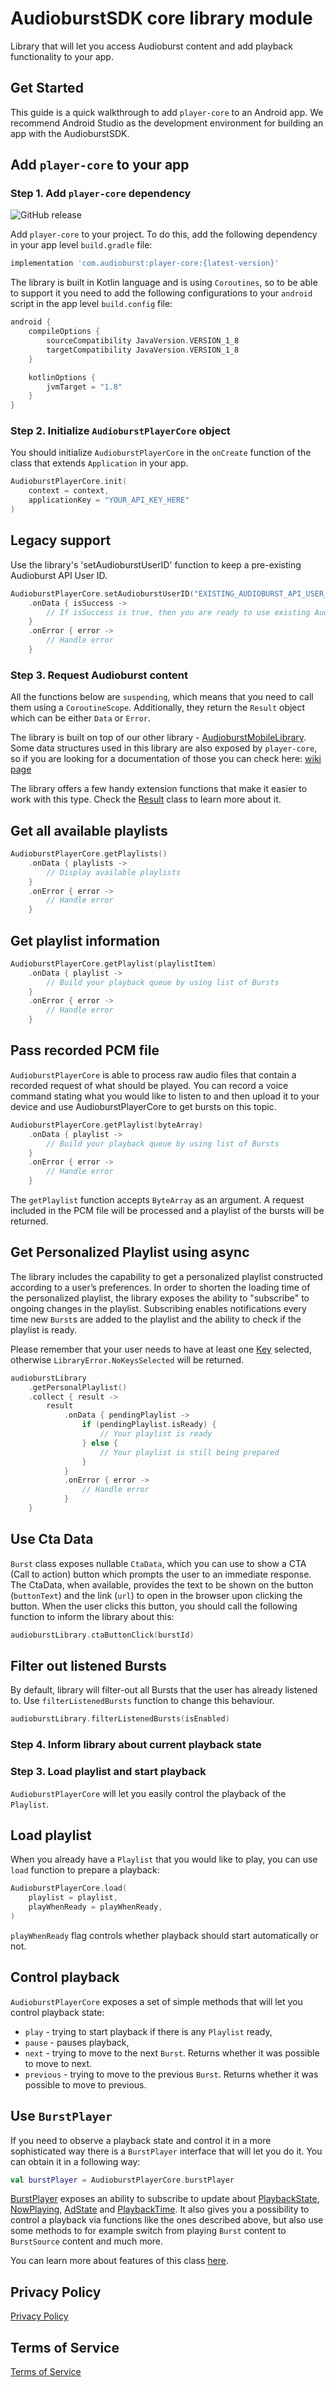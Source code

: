 # AudioburstSDK core library module
Library that will let you access Audioburst content and add playback functionality to your app.

## Get Started

This guide is a quick walkthrough to add `player-core` to an Android app. We recommend Android Studio as the development environment for building an app with the AudioburstSDK.

## Add `player-core` to your app

### Step 1. Add `player-core` dependency
![GitHub release](https://img.shields.io/github/v/release/audioburst-labs/AudioburstSDK-Android)

Add `player-core` to your project. To do this, add the following dependency in your app level `build.gradle` file:
```gradle
implementation 'com.audioburst:player-core:{latest-version}'
```

The library is built in Kotlin language and is using `Coroutines`, so to be able to support it you need to add the following configurations to your `android` script in the app level `build.config` file:

```gradle
android {
    compileOptions {
        sourceCompatibility JavaVersion.VERSION_1_8
        targetCompatibility JavaVersion.VERSION_1_8
    }

    kotlinOptions {
        jvmTarget = "1.8"
    }
}
```

### Step 2. Initialize `AudioburstPlayerCore` object
You should initialize `AudioburstPlayerCore` in the `onCreate` function of the class that extends `Application` in your app.
```kotlin
AudioburstPlayerCore.init(
    context = context,
    applicationKey = "YOUR_API_KEY_HERE"
)
```

## Legacy support
Use the library's 'setAudioburstUserID' function to keep a pre-existing Audioburst API User ID.
```kotlin
AudioburstPlayerCore.setAudioburstUserID("EXISTING_AUDIOBURST_API_USER_ID")
    .onData { isSuccess ->
        // If isSuccess is true, then you are ready to use existing Audioburst API User ID
    }
    .onError { error ->
        // Handle error
    }
```

### Step 3. Request Audioburst content

All the functions below are `suspending`, which means that you need to call them using a `CoroutineScope`.
Additionally, they return the `Result` object which can be either `Data` or `Error`.

The library is built on top of our other library - [AudioburstMobileLibrary](https://github.com/audioburst-labs/AudioburstMobileLibrary). Some data structures used in this library are also exposed by `player-core`, so if you are looking for a documentation of those you can check here: [wiki page](https://github.com/audioburst-labs/AudioburstMobileLibrary/wiki)

The library offers a few handy extension functions that make it easier to work with this type. Check the [Result](https://github.com/audioburst-labs/AudioburstMobileLibrary/blob/master/src/commonMain/kotlin/com/audioburst/library/models/Result.kt) class to learn more about it.

## Get all available playlists
```kotlin
AudioburstPlayerCore.getPlaylists()
    .onData { playlists ->
        // Display available playlists
    }
    .onError { error ->
        // Handle error
    }
```

## Get playlist information
```kotlin
AudioburstPlayerCore.getPlaylist(playlistItem)
    .onData { playlist ->
        // Build your playback queue by using list of Bursts
    }
    .onError { error ->
        // Handle error
    }
```

## Pass recorded PCM file
`AudioburstPlayerCore` is able to process raw audio files that contain a recorded request of what should be played. You can record a voice command stating what you would like to listen to and then upload it to your device and use AudioburstPlayerCore to get bursts on this topic.

```kotlin
AudioburstPlayerCore.getPlaylist(byteArray)
    .onData { playlist ->
        // Build your playback queue by using list of Bursts
    }
    .onError { error ->
        // Handle error
    }
```

The `getPlaylist` function accepts `ByteArray` as an argument. A request included in the PCM file will be processed and a playlist of the bursts will be returned.

## Get Personalized Playlist using async
The library includes the capability to get a personalized playlist constructed according to a user’s preferences. In order to shorten the loading time of the personalized playlist, the library exposes the ability to "subscribe" to ongoing changes in the playlist. Subscribing enables notifications every time new `Burst`s are added to the playlist and the ability to check if the playlist is ready.

Please remember that your user needs to have at least one [Key](https://github.com/audioburst-labs/AudioburstMobileLibrary/blob/master/src/commonMain/kotlin/com/audioburst/library/models/UserPreferences.kt#L99) selected, otherwise `LibraryError.NoKeysSelected` will be returned.
```kotlin
audioburstLibrary
    .getPersonalPlaylist()
    .collect { result ->
        result
            .onData { pendingPlaylist ->
                if (pendingPlaylist.isReady) {
                    // Your playlist is ready
                } else {
                    // Your playlist is still being prepared
                }
            }
            .onError { error ->
                // Handle error
            }
    }
```

## Use Cta Data
`Burst` class exposes nullable `CtaData`, which you can use to show a CTA (Call to action) button which prompts the user to an immediate response.
The CtaData, when available, provides the text to be shown on the button (`buttonText`) and the link (`url`) to open in the browser upon clicking the button.
When the user clicks this button, you should call the following function to inform the library about this:
```kotlin
audioburstLibrary.ctaButtonClick(burstId)
```

## Filter out listened Bursts
By default, library will filter-out all Bursts that the user has already listened to. Use `filterListenedBursts` function to change this behaviour.
```kotlin
audioburstLibrary.filterListenedBursts(isEnabled)
```

### Step 4. Inform library about current playback state

### Step 3. Load playlist and start playback

`AudioburstPlayerCore` will let you easily control the playback of the `Playlist`.

## Load playlist
When you already have a `Playlist` that you would like to play, you can use `load` function to prepare a playback:
```kotlin
AudioburstPlayerCore.load(
    playlist = playlist,
    playWhenReady = playWhenReady,
)
```
`playWhenReady` flag controls whether playback should start automatically or not.

## Control playback
`AudioburstPlayerCore` exposes a set of simple methods that will let you control playback state:
- `play` - trying to start playback if there is any `Playlist` ready,
- `pause` - pauses playback,
- `next` - trying to move to the next `Burst`. Returns whether it was possible to move to next.
- `previous` - trying to move to the previous `Burst`. Returns whether it was possible to move to previous.

## Use `BurstPlayer`
If you need to observe a playback state and control it in a more sophisticated way there is a `BurstPlayer` interface that will let you do it. You can obtain it in a following way:
```kotlin
val burstPlayer = AudioburstPlayerCore.burstPlayer
```

[BurstPlayer][BurstPlayer] exposes an ability to subscribe to update about [PlaybackState][PlaybackState], [NowPlaying][NowPlaying], [AdState][AdState] and [PlaybackTime][PlaybackTime]. It also gives you a possibility to control a playback via functions like the ones described above, but also use some methods to for example switch from playing `Burst` content to `BurstSource` content and much more.

You can learn more about features of this class [here][BurstPlayer].

## Privacy Policy
[Privacy Policy](https://audioburst.com/privacy)

## Terms of Service
[Terms of Service](https://audioburst.com/audioburst-publisher-terms)

[BurstPlayer]: https://github.com/audioburst-labs/AudioburstSDK-Android/blob/master/player-core/src/main/java/com/audioburst/player/core/media/BurstPlayer.kt
[AdState]: https://github.com/audioburst-labs/AudioburstSDK-Android/blob/master/player-core/src/main/java/com/audioburst/player/core/models/AdState.kt
[NowPlaying]: https://github.com/audioburst-labs/AudioburstSDK-Android/blob/master/player-core/src/main/java/com/audioburst/player/core/models/NowPlaying.kt
[PlaybackState]: https://github.com/audioburst-labs/AudioburstSDK-Android/blob/master/player-core/src/main/java/com/audioburst/player/core/models/PlaybackState.kt
[PlaybackTime]: https://github.com/audioburst-labs/AudioburstSDK-Android/blob/master/player-core/src/main/java/com/audioburst/player/core/models/PlaybackTime.kt